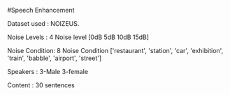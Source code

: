 #Speech Enhancement

Dataset used : NOIZEUS.

Noise Levels : 4 Noise level [0dB 5dB 10dB 15dB]

Noise Condition: 8 Noise Condition ['restaurant', 'station', 'car', 'exhibition', 'train', 'babble', 'airport', 'street']  

Speakers : 3-Male 3-female 

Content : 30 sentences 



